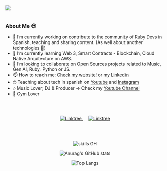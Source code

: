 <!--- Banner -->
<div>
  <img src="https://github.com/CarlosLeonCode/CarlosLeonCode/assets/40130036/01f076fd-182e-413a-84d0-e470402f1420"/>
</div>

<br />

<!--- Details -->
### About Me 😎

- 🔭 I’m currently working on contribute to the community of Ruby Devs in Spanish, teaching and sharing content. (As well about another technologies 🙂)
- 🌱 I’m currently learning Web 3, Smart Contracts - Blockchain, Cloud Native Arquitecture on AWS.
- 👯 I’m looking to collaborate on Open Sources projects related to Music, Gen AI, Ruby, Python or JS.
- 📫 How to reach me: [Check my website!](https://carlosleoncode.com) or my [Linkedin](https://www.linkedin.com/in/carlosleoncode)
- 🤓 Teaching about tech in spanish on [Youtube](https://www.youtube.com/channel/UCsPVYNJKlMnAdQyGe1CdgBA) and [Instagram](https://www.instagram.com/carlosleoncode/)
- 🎶 Music Lover, DJ & Producer -> Check my [Youtube Channel](https://www.youtube.com/@woliware)
- 💪 Gym Lover

<br /> <br />

<!-- Social Media -->
<div align="center">
  <a href="https://linktr.ee/carlosleoncode" target="_blank" style="margin: 0.5rem"> 
    <img src="https://img.shields.io/badge/Linktree-212d3c?style=for-the-badge&logo=linktree&logoColor=white" alt="Linktree">
  </a>
  <a href="https://www.linkedin.com/in/carlosleoncode" target="_blank" style="margin: 0.5rem"> 
    <img src="https://img.shields.io/badge/linkedin-212d3c?style=for-the-badge&logo=linkedin&logoColor=white" alt="Linktree">
  </a>
    
</div>

<br /> <br />

<div align="center">
  
![skills GH](https://github.com/CarlosLeonCode/CarlosLeonCode/assets/40130036/9d2f221c-7126-4aac-a751-af37bc17c9b0)

</div>


<div align="center" >
  
![Anurag's GitHub stats](https://github-readme-stats.vercel.app/api?username=carlosleoncode&show_icons=true)

</div>

<div align="center">
  
![Top Langs](https://github-readme-stats.vercel.app/api/top-langs/?username=carlosleoncode&size_weight=0.5&count_weight=0.5&langs_count=9)

</div>
